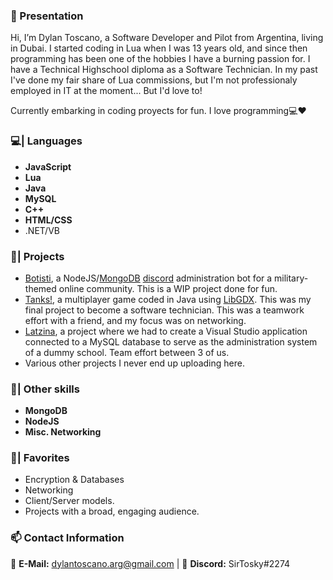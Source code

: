 ### 👋 Presentation

Hi, I’m Dylan Toscano, a Software Developer and Pilot from Argentina, living in Dubai.
I started coding in Lua when I was 13 years old, and since then programming has been one of the hobbies I have a burning passion for.
I have a Technical Highschool diploma as a Software Technician.
In my past I've done my fair share of Lua commissions, but I'm not professionaly employed in IT at the moment... But I'd love to!

Currently embarking in coding proyects for fun. I love programming💻❤️

### 💻| Languages

- **JavaScript**
- **Lua**
- **Java**
- **MySQL**
- **C++**
- **HTML/CSS**
- .NET/VB

### 📃| Projects
- [Botisti](https://github.com/DylanToscano/botistiV2), a NodeJS/[MongoDB](https://www.mongodb.com/) [discord](https://discord.com/) administration bot for a military-themed online community. This is a WIP project done for fun.
- [Tanks!](https://github.com/DylanToscano/TanksHost), a multiplayer game coded in Java using [LibGDX](https://libgdx.com/). This was my final project to become a software technician. This was a teamwork effort with a friend, and my focus was on networking.
- [Latzina](https://github.com/DylanToscano/Instituto), a project where we had to create a Visual Studio application connected to a MySQL database to serve as the administration system of a dummy school. Team effort between 3 of us.
- Various other projects I never end up uploading here.

### 🔎| Other skills
- **MongoDB**
- **NodeJS**
- **Misc. Networking**

### 🌟| Favorites
- Encryption & Databases
- Networking
- Client/Server models.
- Projects with a broad, engaging audience.

### 📫 Contact Information

📧 **E-Mail:**  dylantoscano.arg@gmail.com | 🎤 **Discord:** SirTosky#2274
